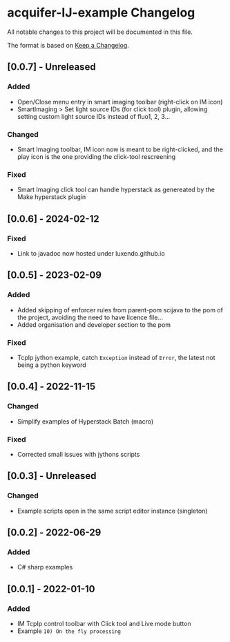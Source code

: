 # acquifer-IJ-example Changelog
All notable changes to this project will be documented in this file.

The format is based on [Keep a Changelog](https://keepachangelog.com/en/1.0.0/).

## [0.0.7] - Unreleased

### Added
- Open/Close menu entry in smart imaging toolbar (right-click on IM icon)
- SmartImaging > Set light source IDs (for click tool) plugin, allowing setting custom light source IDs instead of fluo1, 2, 3...

### Changed
- Smart Imaging toolbar, IM icon now is meant to be right-clicked, and the play icon is the one providing the click-tool rescreening

### Fixed
- Smart Imaging click tool can handle hyperstack as genereated by the Make hyperstack plugin



## [0.0.6] - 2024-02-12

### Fixed
- Link to javadoc now hosted under luxendo.github.io


## [0.0.5] - 2023-02-09

### Added
- Added skipping of enforcer rules from parent-pom scijava to the pom of the project, avoiding the need to have licence file...
- Added organisation and developer section to the pom

### Fixed
- TcpIp jython example, catch `Exception` instead of `Error`, the latest not being a python keyword 


## [0.0.4] - 2022-11-15

### Changed
- Simplify examples of Hyperstack Batch (macro)

### Fixed
- Corrected small issues with jythons scripts


## [0.0.3] - Unreleased

### Changed
- Example scripts open in the same script editor instance (singleton)


## [0.0.2] - 2022-06-29

### Added
- C# sharp examples


## [0.0.1] - 2022-01-10

### Added
- IM TcpIp control toolbar with Click tool and Live mode button
- Example `10) On the fly processing`